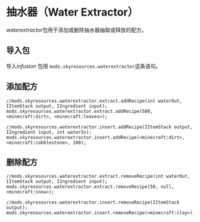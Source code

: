 # 抽水器（Water Extractor）

*waterextractor*包用于添加或删除抽水器抽取或释放的配方。

## 导入包

导入*infusion* 包用 `mods.skyresources.waterextractor`这条语句。

## 添加配方

    //mods.skyresources.waterextractor.extract.addRecipe(int waterOut, IItemStack output, IIngredient input);
    mods.skyresources.waterextractor.extract.addRecipe(500, <minecraft:dirt>, <minecraft:leaves>);
    
    //mods.skyresources.waterextractor.insert.addRecipe(IItemStack output, IIngredient input, int waterIn);
    mods.skyresources.waterextractor.insert.addRecipe(<minecraft:dirt>, <minecraft:cobblestone>, 100);
    

## 删除配方

    //mods.skyresources.waterextractor.extract.removeRecipe(int waterOut, IItemStack output, IIngredient input);
    mods.skyresources.waterextractor.extract.removeRecipe(50, null, <minecraft:snow>);
    
    //mods.skyresources.waterextractor.insert.removeRecipe(IItemStack output);
    mods.skyresources.waterextractor.insert.removeRecipe(<minecraft:clay>);